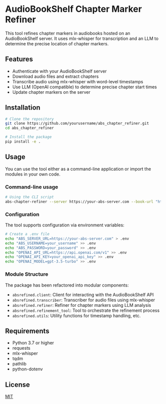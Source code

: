 # AudioBookShelf Chapter Marker Refiner

This tool refines chapter markers in audiobooks hosted on an AudioBookShelf server. It uses mlx-whisper for transcription and an LLM to determine the precise location of chapter markers.

## Features

- Authenticate with your AudioBookShelf server
- Download audio files and extract chapters
- Transcribe audio using mlx-whisper with word-level timestamps
- Use LLM (OpenAI compatible) to determine precise chapter start times
- Update chapter markers on the server

## Installation

```bash
# Clone the repository
git clone https://github.com/yourusername/abs_chapter_refiner.git
cd abs_chapter_refiner

# Install the package
pip install -e .
```

## Usage

You can use the tool either as a command-line application or import the modules in your own code.

### Command-line usage

```bash
# Using the CLI script
abs-chapter-refiner --server https://your-abs-server.com --book-url "https://your-abs-server.com/item/YOUR-ITEM-ID" --verbose
```

### Configuration

The tool supports configuration via environment variables:

```bash
# Create a .env file
echo "ABS_SERVER_URL=https://your-abs-server.com" > .env
echo "ABS_USERNAME=your_username" >> .env
echo "ABS_PASSWORD=your_password" >> .env
echo "OPENAI_API_URL=https://api.openai.com/v1" >> .env
echo "OPENAI_API_KEY=your_openai_api_key" >> .env
echo "OPENAI_MODEL=gpt-3.5-turbo" >> .env
```

### Module Structure

The package has been refactored into modular components:

- `absrefined.client`: Client for interacting with the AudioBookShelf API
- `absrefined.transcriber`: Transcriber for audio files using mlx-whisper
- `absrefined.refiner`: Refiner for chapter markers using LLM analysis
- `absrefined.refinement_tool`: Tool to orchestrate the refinement process
- `absrefined.utils`: Utility functions for timestamp handling, etc.

## Requirements

- Python 3.7 or higher
- requests
- mlx-whisper
- tqdm
- pathlib
- python-dotenv

## License

[MIT](LICENSE)